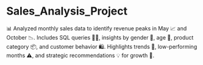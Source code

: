 # Sales_Analysis_Project
📊 Analyzed monthly sales data to identify revenue peaks in May 📈 and October 📉. Includes SQL queries 🧑‍💻, insights by gender 🚻, age 👤, product category 📦, and customer behavior 🛍️. Highlights trends 📅, low-performing months ⚠️, and strategic recommendations 💡 for growth 🚀.
